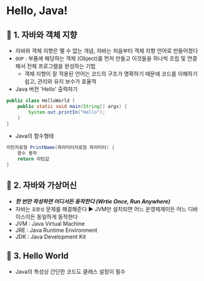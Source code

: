 # Hello, Java!

## 📌 1. 자바와 객체 지향

- 자바와 객체 지향은 뗄 수 없는 개념, 자바는 처음부터 객체 지향 언어로 만들어졌다
- `OOP` : 부품에 해당하는 객체 (Object)를 먼저 만들고 이것들을 하나씩 조립 및 연결해서 전체 프로그램을 완성하는 기법
    - 객체 지향이 잘 적용된 언어는 코드의 구조가 명확하기 때문에 코드를 이해하기 쉽고, 관리와 유지 보수가 효율적
- Java 버전 'Hello' 출력하기

```java
public class HelloWorld {
	public static void main(String[] args) {
		System.out.printIn("Hello");
	}
}
```

- Java의 함수형태

```java
리턴자료형 PrintName(파라미터자료형 파라미터) {
	함수 동작
	return 리턴값
}
```

## 📌 2. 자바와 가상머신

- ***한 번만 작성하면 어디서든 동작한다 (Wrtie Once, Run Anywhere)***
- 자바는 `호환성` 문제를 해결해준다 ▶︎ JVM만 설치되면 어느 운영체제이든 어느 디바이스이든 동일하게 동작한다
- JVM : Java Virtual Machine
- JRE : Java Runtime Environment
- JDK : Java Development Kit

## 📌 3. Hello World

- Java의 특성상 간단한 코드도 클래스 설정이 필수